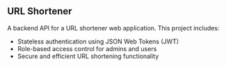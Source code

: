 


## URL Shortener

A backend API for a URL shortener web application. This project includes:

- Stateless authentication using JSON Web Tokens (JWT)
- Role-based access control for admins and users
- Secure and efficient URL shortening functionality

